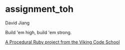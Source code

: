 assignment_toh
==============
David Jiang

Build 'em high, build 'em strong.

[A Procedural Ruby project from the Viking Code School](http://www.vikingcodeschool.com)
